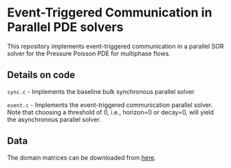# Event-Triggered Communication in Parallel PDE solvers

This repository implements event-triggered communication in a parallel SOR solver for the Pressure Poisson PDE for multiphase flows. 

## Details on code

`sync.c` - Implements the baseline bulk synchronous parallel solver

`event.c` - Implements the event-triggered communication parallel solver. Note that choosing a threshold of 0, i.e., horizon=0 or decay=0, will yield the asynchronous parallel solver.

## Data

The domain matrices can be downloaded from [here](https://drive.google.com/drive/folders/1yLN4ZdNs9yilXHv7kZ5snrx4pdx2VCx9?usp=sharing).
